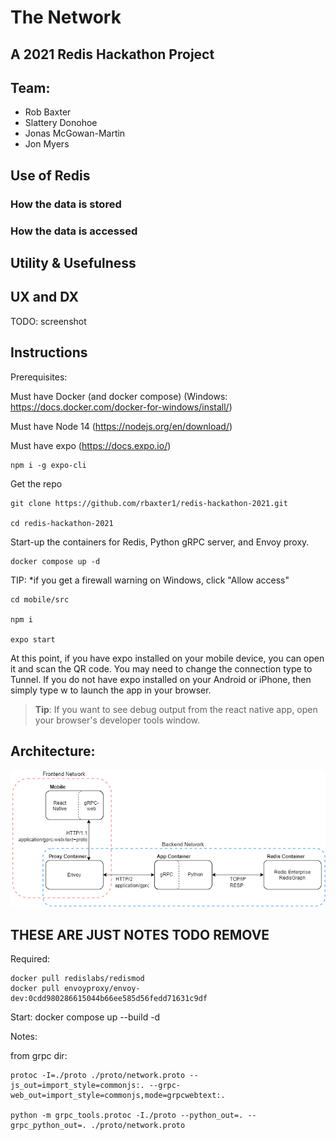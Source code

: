 # The Network
## A 2021 Redis Hackathon Project


## Team:

<ul>
  <li> Rob Baxter </li>
  <li> Slattery Donohoe </li>
  <li> Jonas McGowan-Martin </li>
  <li> Jon Myers </li>
</ul>



## Use of Redis

### How the data is stored

### How the data is accessed

## Utility & Usefulness


## UX and DX

TODO: screenshot



## Instructions

Prerequisites:

Must have Docker (and docker compose) (Windows: https://docs.docker.com/docker-for-windows/install/)

Must have Node 14 (https://nodejs.org/en/download/)

Must have expo (https://docs.expo.io/)

    npm i -g expo-cli

Get the repo

    git clone https://github.com/rbaxter1/redis-hackathon-2021.git

    cd redis-hackathon-2021

Start-up the containers for Redis, Python gRPC server, and Envoy proxy. 

    docker compose up -d

TIP: *if you get a firewall warning on Windows, click "Allow access"

    cd mobile/src

    npm i

	expo start
	
At this point, if you have expo installed on your mobile device, you can open it and scan the QR code. You may need to change the connection type to Tunnel. If you do not have expo installed on your Android or iPhone, then simply type w to launch the app in your browser.

> **Tip**: If you want to see debug output from the react native app, open your browser's developer tools window.



## Architecture:

![](architecture.png)




## THESE ARE JUST NOTES TODO REMOVE

Required:

    docker pull redislabs/redismod
    docker pull envoyproxy/envoy-dev:0cdd980286615044b66ee585d56fedd71631c9df

Start:
    docker compose up --build -d

Notes: 

from grpc dir:

    protoc -I=./proto ./proto/network.proto --js_out=import_style=commonjs:. --grpc-web_out=import_style=commonjs,mode=grpcwebtext:.

    python -m grpc_tools.protoc -I./proto --python_out=. --grpc_python_out=. ./proto/network.proto

    